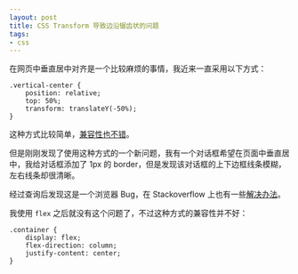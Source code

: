 ```yaml
---
layout: post
title: CSS Transform 导致边沿锯齿状的问题
tags:
- css
---
```


在网页中垂直居中对齐是一个比较麻烦的事情，我近来一直采用以下方式：

    .vertical-center {
        position: relative;
        top: 50%;
        transform: translateY(-50%);
    }

这种方式比较简单，[兼容性也不错](http://caniuse.com/#feat=transforms2d)。

但是刚刚发现了使用这种方式的一个新问题，我有一个对话框希望在页面中垂直居中，我给对话框添加了 1px 的 border，但是发现该对话框的上下边框线条模糊，左右线条却很清晰。

经过查询后发现这是一个浏览器 Bug，在 Stackoverflow 上也有一些[解决办法](http://stackoverflow.com/questions/6492027/css-transform-jagged-edges-in-chrome)。

我使用 `flex` 之后就没有这个问题了，不过这种方式的兼容性并不好：

    .container {
        display: flex;
        flex-direction: column;
        justify-content: center;
    }
